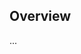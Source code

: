 <!-- Note: Please must use one of our issue templates to file an issue! 🛑 -->
<!-- 👉 https://github.com/tompretty/advent-of-code-2023/issues/new/choose 👈 -->
<!-- **Issues that should have been filed with a template will be closed without action, and we will ask you to use a template.** -->

<!-- This blank issue template is only for issues that don't fit any of the templates. -->

## Overview

...
